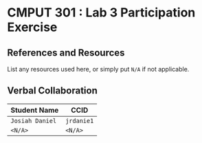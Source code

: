 # CMPUT 301 : Lab 3 Participation Exercise

## References and Resources

List any resources used here, or simply put `N/A` if not applicable.

## Verbal Collaboration

| Student Name | CCID      |
| ------------ | --------- |
| `Josiah Daniel`    | `jrdanie1` |
| `<N/A>` | `<N/A>`  |
